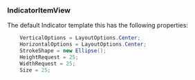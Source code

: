 ### IndicatorItemView

The default Indicator template this has the following properties:
```csharp
    VerticalOptions = LayoutOptions.Center;
    HorizontalOptions = LayoutOptions.Center;
    StrokeShape = new Ellipse();
    HeightRequest = 25;
    WidthRequest = 25;
    Size = 25;
```